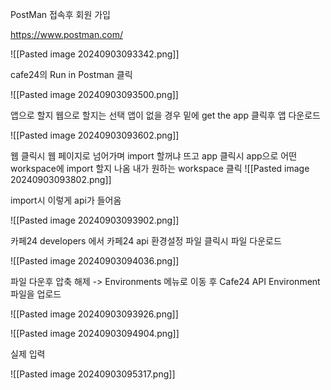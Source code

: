 PostMan 접속후 회원 가입

https://www.postman.com/

![[Pasted image 20240903093342.png]]

cafe24의 Run in Postman 클릭

![[Pasted image 20240903093500.png]]

앱으로 할지 웹으로 할지는 선택 앱이 없을 경우 밑에 get the app 클릭후 앱 다운로드 

![[Pasted image 20240903093602.png]]


웹 클릭시 웹 페이지로 넘어가며 import 할꺼냐 뜨고  app 클릭시 app으로  어떤 workspace에 import 할지 나옴
내가 원하는 workspace 클릭
![[Pasted image 20240903093802.png]]

import시 이렇게 api가 들어옴 

![[Pasted image 20240903093902.png]]

카페24 developers 에서 카페24 api 환경설정 파일 클릭시 파일 다운로드

![[Pasted image 20240903094036.png]]


파일 다운후 압축 해제 -> Environments 메뉴로 이동 후 Cafe24 API Environment 파일을 업로드 


![[Pasted image 20240903093926.png]]





![[Pasted image 20240903094904.png]]

실제 입력

![[Pasted image 20240903095317.png]]
